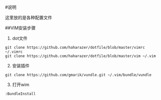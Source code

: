 #说明

这里放的是各种配置文件

##VIM安装步骤

1. dot文件
```
git clone https://github.com/haharazer/dotfile/blob/master/vimrc ~/.vimrc
git clone https://github.com/haharazer/dotfile/blob/master/vim ~/.vim
```

2. 安装插件
```
git clone https://github.com/gmarik/vundle.git ~/.vim/bundle/vundle
```

3. 打开wim
```
:BundleInstall
```
